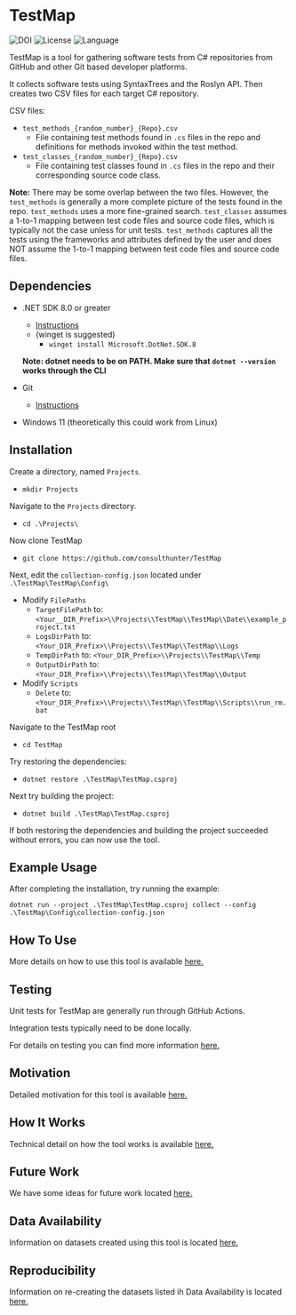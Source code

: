 ﻿
# TestMap
![DOI](https://zenodo.org/badge/DOI/10.5281/zenodo.14262975.svg)
![License](https://img.shields.io/badge/License-MIT-yellow.svg)
![Language](https://img.shields.io/badge/Language-CSharp-blue.svg)


TestMap is a tool for gathering software tests from C# repositories from GitHub and other Git based developer platforms.

It collects software tests using SyntaxTrees and the Roslyn API. Then creates two CSV files for each target C# repository.

CSV files:
- ```test_methods_{random_number}_{Repo}.csv```
    - File containing test methods found in ```.cs``` files in the repo and definitions for methods invoked within the test method.
- ```test_classes_{random_number}_{Repo}.csv```
    - File containing test classes found in ```.cs``` files in the repo and their corresponding source code class.

__Note:__ There may be some overlap between the two files. However, the ```test_methods``` is generally a more complete picture of the tests found in the repo.
```test_methods``` uses a more fine-grained search. ```test_classes``` assumes a 1-to-1 mapping between test code files and source code files, which is typically not the case unless for unit tests.
```test_methods``` captures all the tests using the frameworks and attributes defined by the user and does NOT assume the 1-to-1 mapping between test code files and source code files.

## Dependencies


- .NET SDK 8.0 or greater
  - [Instructions](https://dotnet.microsoft.com/en-us/download/dotnet/8.0)
  - (winget is suggested)
      - ```winget install Microsoft.DotNet.SDK.8```

  __Note: dotnet needs to be on PATH. Make sure that ```dotnet --version``` works through the CLI__

- Git
  - [Instructions](https://git-scm.com/downloads/win)
- Windows 11 (theoretically this could work from Linux)


## Installation

Create a directory, named ```Projects```.
- ```mkdir Projects```

Navigate to the ```Projects``` directory.
- ```cd .\Projects\```

Now clone TestMap
- ```git clone https://github.com/consulthunter/TestMap```

Next, edit the ```collection-config.json``` located under ```.\TestMap\TestMap\Config\```
- Modify ```FilePaths```
    - ```TargetFilePath``` to: ```<Your__DIR_Prefix>\\Projects\\TestMap\\TestMap\\Date\\example_project.txt```
    - ```LogsDirPath``` to: ```<Your_DIR_Prefix>\\Projects\\TestMap\\TestMap\\Logs```
    - ```TempDirPath``` to: ```<Your_DIR_Prefix>\\Projects\\TestMap\\Temp```
    - ```OutputDirPath``` to: ```<Your_DIR_Prefix>\\Projects\\TestMap\\TestMap\\Output```
- Modify ```Scripts```
    - ```Delete``` to:  ```<Your_DIR_Prefix>\\Projects\\TestMap\\TestMap\\Scripts\\run_rm.bat```

Navigate to the TestMap root
- ```cd TestMap```

Try restoring the dependencies:
- ```dotnet restore .\TestMap\TestMap.csproj```

Next try building the project:
- ```dotnet build .\TestMap\TestMap.csproj```

If both restoring the dependencies and building the project succeeded without errors, you can now use the tool.

## Example Usage

After completing the installation, try running the example:

```dotnet run --project .\TestMap\TestMap.csproj collect --config .\TestMap\Config\collection-config.json```

## How To Use

More details on how to use this tool is available [here.](./Docs/HOW-TO-USE.md)

## Testing

Unit tests for TestMap are generally run through GitHub Actions.

Integration tests typically need to be done locally.

For details on testing you can find more information [here.](./Docs/TESTING.md)

## Motivation

Detailed motivation for this tool is available [here.](./Docs/MOTIVATION.md)

## How It Works

Technical detail on how the tool works is available [here.](./Docs/HOW-IT-WORKS.md)

## Future Work

We have some ideas for future work located [here.](./Docs/FUTURE-WORK.md)

## Data Availability

Information on datasets created using this tool is located [here.](./Docs/DATA-AVAILABILITY.md)

## Reproducibility

Information on re-creating the datasets listed ih Data Availability is located [here.](./Docs/REPRODUCIBILITY.md)